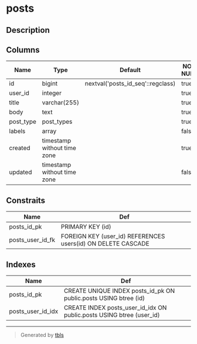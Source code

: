 # posts

## Description



## Columns

| Name | Type | Default | NOT NULL | Comment |
| ---- | ---- | ------- | -------- | ------- |
| id | bigint | nextval('posts_id_seq'::regclass) | true |  |
| user_id | integer |  | true |  |
| title | varchar(255) |  | true |  |
| body | text |  | true |  |
| post_type | post_types |  | true | public/private/draft |
| labels | array |  | false |  |
| created | timestamp without time zone |  | true |  |
| updated | timestamp without time zone |  | false |  |

## Constraits

| Name | Def |
| ---- | --- |
| posts_id_pk | PRIMARY KEY (id) |
| posts_user_id_fk | FOREIGN KEY (user_id) REFERENCES users(id) ON DELETE CASCADE |

## Indexes

| Name | Def |
| ---- | --- |
| posts_id_pk | CREATE UNIQUE INDEX posts_id_pk ON public.posts USING btree (id) |
| posts_user_id_idx | CREATE INDEX posts_user_id_idx ON public.posts USING btree (user_id) |

---

> Generated by [tbls](https://github.com/k1LoW/tbls)